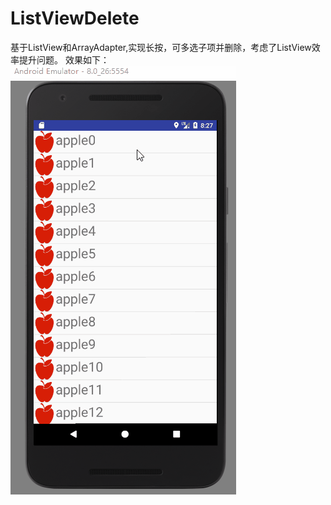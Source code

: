 # ListViewDelete
基于ListView和ArrayAdapter,实现长按，可多选子项并删除，考虑了ListView效率提升问题。
效果如下：<br>
![图片加载失败](https://github.com/HeTingwei/ListViewDelete/blob/master/doc/%E6%95%88%E6%9E%9C.gif)<br>


